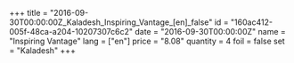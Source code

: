 +++
title = "2016-09-30T00:00:00Z_Kaladesh_Inspiring_Vantage_[en]_false"
id = "160ac412-005f-48ca-a204-10207307c6c2"
date = "2016-09-30T00:00:00Z"
name = "Inspiring Vantage"
lang = ["en"]
price = "8.08"
quantity = 4
foil = false
set = "Kaladesh"
+++
